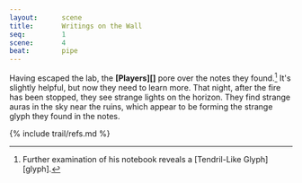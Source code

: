 ```yaml
---
layout:      scene
title:       Writings on the Wall
seq:         1
scene:       4
beat:        pipe
---
```



Having escaped the lab, the **[Players][]** pore over the notes they found.[^0]
It's slightly helpful, but now they need to learn more.
That night, after the fire has been stopped, they see strange lights on the horizon.
They find strange auras in the sky near the ruins,
which appear to be forming the strange glyph they found in the notes.


[^0]: Further examination of his notebook reveals a [Tendril-Like Glyph][glyph].
[^1]: The professor wasn't interested in these costal tribes to cure them.


{% include trail/refs.md %}













